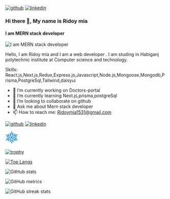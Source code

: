 [<img src='https://cdn.jsdelivr.net/npm/simple-icons@3.0.1/icons/github.svg' alt='github' height='40'>](https://github.com/RidoyMia)  [<img src='https://cdn.jsdelivr.net/npm/simple-icons@3.0.1/icons/linkedin.svg' alt='linkedin' height='40'>](https://www.linkedin.com/in/https://www.linkedin.com/in/ridoy-miya-7903652a0//)  

### Hi there 👋, My name is Ridoy mia
#### I am MERN stack developer
![I am MERN stack developer](https://media2.giphy.com/media/qgQUggAC3Pfv687qPC/giphy.gif)

Hello, I am Ridoy mia and I am a web developer . I am studing in Habiganj polytechnic institute at Computer science and technology.

Skills: React.js,Next.js,Redux,Express.js,Javascript,Node.js,Mongoose,Mongodb,Prisma,PostgreSql,Tailwind,daisyui

- 🔭 I’m currently working on Doctors-portal 
- 🌱 I’m currently learning Next.js,prisma,postgreSql 
- 👯 I’m looking to collaborate on github 
- 💬 Ask me about Mern stack developer 
- 📫 How to reach me: Ridoymia1531@gmail.com 


[<img src='https://cdn.jsdelivr.net/npm/simple-icons@3.0.1/icons/github.svg' alt='github' height='40'>](https://github.com/RidoyMia)  [<img src='https://cdn.jsdelivr.net/npm/simple-icons@3.0.1/icons/linkedin.svg' alt='linkedin' height='40'>](https://www.linkedin.com/in/https://www.linkedin.com/in/ridoy-miya-7903652a0//)  

<a href='https://archiveprogram.github.com/'><img src='https://raw.githubusercontent.com/acervenky/animated-github-badges/master/assets/acbadge.gif' width='40' height='40'></a> 

[![trophy](https://github-profile-trophy.vercel.app/?username=RidoyMia)](https://github.com/ryo-ma/github-profile-trophy)

[![Top Langs](https://github-readme-stats.vercel.app/api/top-langs/?username=RidoyMia)](https://github.com/anuraghazra/github-readme-stats)

![GitHub stats](https://github-readme-stats.vercel.app/api?username=RidoyMia&show_icons=true&count_private=true)  

![GitHub metrics](https://metrics.lecoq.io/RidoyMia)  

![GitHub streak stats](https://streak-stats.demolab.com/?user=RidoyMia)  

